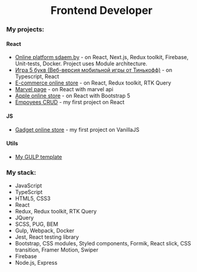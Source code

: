 <h1 align="center">Frontend Developer</h1>

### My projects:

#### React
- [Online platform sdaem.by](https://github.com/Eri4ka/Sdaem-site) - on React, Next.js, Redux toolkit, Firebase, Unit-tests, Docker. Project uses Module architecture.
- [Игра 5 букв (Веб-версия мобильной игры от Тинькофф)](https://github.com/Eri4ka/five-words) - on Typescript, React
- [E-commerce online store](https://github.com/Eri4ka/e-commerce) - on React, Redux toolkit, RTK Query
- [Marvel page](https://github.com/Eri4ka/Marvel) - on React with marvel api
- [Apple online store](https://github.com/Eri4ka/Apple-store) - on React with Bootstrap 5
- [Empoyees CRUD](https://github.com/Eri4ka/Employees) - my first project on React

#### JS
- [Gadget online store](https://github.com/Eri4ka/gadget_site) - my first project on VanillaJS

#### Utils
- [My GULP template](https://github.com/Eri4ka/My-gulp-template)

### My stack:
- JavaScript
- TypeScript
- HTML5, CSS3
- React
- Redux, Redux toolkit, RTK Query
- JQuery
- SCSS, PUG, BEM
- Gulp, Webpack, Docker
- Jest, React testing library
- Bootstrap, CSS modules, Styled components, Formik, React slick, CSS transition, Framer Motion, Swiper
- Firebase
- Node.js, Express
<!--
**Eri4ka/Eri4ka** is a ✨ _special_ ✨ repository because its `README.md` (this file) appears on your GitHub profile.

Here are some ideas to get you started:

- 🔭 I’m currently working on ...
- 🌱 I’m currently learning ...
- 👯 I’m looking to collaborate on ...
- 🤔 I’m looking for help with ...
- 💬 Ask me about ...
- 📫 How to reach me: ...
- 😄 Pronouns: ...
- ⚡ Fun fact: ...
-->

